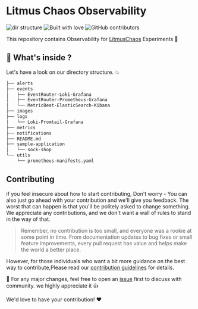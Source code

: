 # Litmus Chaos Observability

![dir structure](https://img.shields.io/badge/Code_Quality-well_organized-green.svg?style=for-the-badge)
![Built with love](https://i.postimg.cc/zGcGsXPN/built-with-love.png)
![GitHub contributors](https://img.shields.io/github/contributors/litmuschaos/chaos-observability?style=for-the-badge)

This repository contains Observability for [LitmusChaos](https://github.com/litmuschaos) Experiments :rocket: 


## :monocle_face: What's inside ?
 Let's have a look on our directory structure. :boom: 

```bash
├── alerts
├── events
│   ├── EventRouter-Loki-Grafana
│   ├── EventRouter-Prometheus-Grafana
│   └── MetricBeat-ElasticSearch-Kibana
├── images 
├── logs
│   └── Loki-Promtail-Grafana
├── metrics
├── notifications
├── README.md
├── sample-application
│   └── sock-shop
└── utils
    └── prometheus-manifests.yaml
```


## Contributing
if you feel insecure about how to start contributing, Don't worry -  You can also just go ahead with your contribution and we'll give you feedback. The worst that can happen is that you'll be politely asked to change something. We appreciate any contributions, and we don't want a wall of rules to stand in the way of that.

> Remember, no contribution is too small, and everyone was a rookie at some point in time. From documentation updates to bug fixes or small feature improvements, every pull request has value and helps make the world a better place.

However, for those individuals who want a bit more guidance on the best way to contribute,Please read our [contribution guidelines](https://github.com/litmuschaos/litmus/blob/master/CONTRIBUTING.md) for details.

:rocket: For any major changes, feel free to open an [issue](https://github.com/litmuschaos/chaos-observability/issues) first to discuss with community. we highly appreciate it :+1:

We'd love to have your contribution! :heart:
